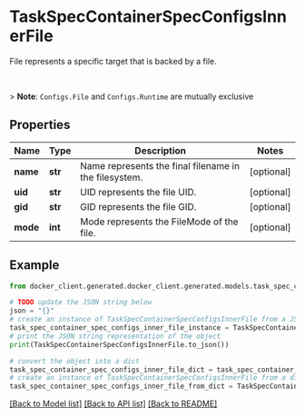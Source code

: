 # TaskSpecContainerSpecConfigsInnerFile

File represents a specific target that is backed by a file.  <p><br /><p>  > **Note**: `Configs.File` and `Configs.Runtime` are mutually exclusive 

## Properties

Name | Type | Description | Notes
------------ | ------------- | ------------- | -------------
**name** | **str** | Name represents the final filename in the filesystem.  | [optional] 
**uid** | **str** | UID represents the file UID. | [optional] 
**gid** | **str** | GID represents the file GID. | [optional] 
**mode** | **int** | Mode represents the FileMode of the file. | [optional] 

## Example

```python
from docker_client.generated.docker_client.generated.models.task_spec_container_spec_configs_inner_file import TaskSpecContainerSpecConfigsInnerFile

# TODO update the JSON string below
json = "{}"
# create an instance of TaskSpecContainerSpecConfigsInnerFile from a JSON string
task_spec_container_spec_configs_inner_file_instance = TaskSpecContainerSpecConfigsInnerFile.from_json(json)
# print the JSON string representation of the object
print(TaskSpecContainerSpecConfigsInnerFile.to_json())

# convert the object into a dict
task_spec_container_spec_configs_inner_file_dict = task_spec_container_spec_configs_inner_file_instance.to_dict()
# create an instance of TaskSpecContainerSpecConfigsInnerFile from a dict
task_spec_container_spec_configs_inner_file_from_dict = TaskSpecContainerSpecConfigsInnerFile.from_dict(task_spec_container_spec_configs_inner_file_dict)
```
[[Back to Model list]](../README.md#documentation-for-models) [[Back to API list]](../README.md#documentation-for-api-endpoints) [[Back to README]](../README.md)



